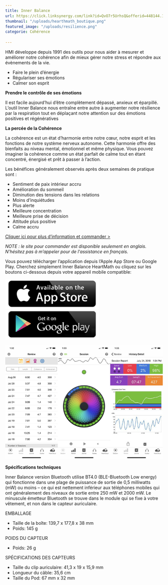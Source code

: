 ```yaml
---
title: Inner Balance
url: https://click.linksynergy.com/link?id=QvO7r5UrhsQ&offerid=448144.11732971798&type=2&murl=http%3A%2F%2Fstore.heartmath.com%2Finnerbalance
thumbnail: "/uploads/hearthmath_boutique.png"
featured_image: "/uploads/resilience.png"
categorie: Cohérence

---
```

HMI développe depuis 1991 des outils pour nous aider à mesurer et améliorer notre cohérence afin de mieux gérer notre stress et répondre aux évènements de la vie.

* Faire le plein d’énergie
* Régulariser ses émotions
* Calmer son esprit

**Prendre le contrôle de ses émotions**

Il est facile aujourd’hui d’être complètement dépassé, anxieux et éparpillé. L’outil Inner Balance nous entraîne entre autre à augmenter notre résilience par la respiration tout en déplaçant notre attention sur des émotions positives et régénératives

**La percée de la Cohérence**

La cohérence est un état d’harmonie entre notre cœur, notre esprit et les fonctions de notre système nerveux autonome. Cette harmonie offre des bienfaits au niveau mental, émotionnel et même physique. Vous pouvez imaginer la cohérence comme un état parfait de calme tout en étant concentré, énergisé et prêt à passer à l’action.

Les bénéfices généralement observés après deux semaines de pratique sont :

* Sentiment de paix intérieur accru
* Amélioration du sommeil
* Diminution des tensions dans les relations
* Moins d’inquiétudes
* Plus alerte
* Meilleure concentration
* Meilleure prise de décision
* Attitude plus positive
* Calme accru

[Cliquer ici pour plus d’information et commander >](https://click.linksynergy.com/link?id=QvO7r5UrhsQ&offerid=448144.11732971798&type=2&murl=http%3A%2F%2Fstore.heartmath.com%2Finnerbalance)

_NOTE : le site pour commander est disponible seulement en anglais. N’hésitez pas à m’appeler pour de l'assistance en français._

Vous pouvez télécharger l’application depuis l’Apple App Store ou Google Play. Cherchez simplement Inner Balance HeartMath ou cliquez sur les boutons ci-dessous depuis votre appareil mobile compatible:

[![App Store](/uploads/app-store.png)](https://itunes.apple.com/fr/app/inner-balance/id569278747?mt=8)
[![Play Store](/uploads/googleplay.png)](https://play.google.com/store/apps/details?id=com.heartmath.innerbalance)

![Inner Balance App](/uploads/Innerbalanceapp-combined.jpg)

**Spécifications techniques**

Inner Balance version Bluetooth utilise BT4.0 (BLE-Bluetooth Low energy) qui fonctionne dans une plage de puissance de sortie de 0,5 milliwatts (mW) ou moins – ce qui est nettement inférieur aux téléphones mobiles qui ont généralement des niveaux de sortie entre 250 mW et 2000 mW. Le minuscule émetteur Bluetooth se trouve dans le module qui se fixe à votre vêtement, et non dans le capteur auriculaire.

EMBALLAGE

* Taille de la boîte: 139,7 x 177,8 x 38 mm
* Poids: 145 g

POIDS DU CAPTEUR

* Poids: 26 g

SPÉCIFICATIONS DES CAPTEURS

* Taille du clip auriculaire: 41,3 x 19 x 15,9 mm
* Longueur du câble: 35,6 cm
* Taille du Pod: 67 mm x 32 mm